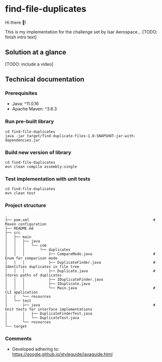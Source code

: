 # find-file-duplicates
Hi there :wave:!

This is my implementation for the challenge set by Isar Aerospace... [TODO: finish intro text]

## Solution at a glance
[TODO: include a video]

## Technical documentation
### Prerequisites
- Java: ^11.0.16
- Apache Maven: ^3.6.3

### Run pre-built library
```
cd find-file-duplicates
java -jar target/find-duplicate-files-1.0-SNAPSHOT-jar-with-dependencies.jar
```

### Build new version of library 
```
cd find-file-duplicates
mvn clean compile assembly:single
```

### Test implementation with unit tests
```
cd find-file-duplicates
mvn clean test
```

### Project structure
```
.
├── pom.xml                                                         # Maven configuration
├── README.md
├── src
│   ├── main
│   │   ├── java
│   │   │   └── com
│   │   │       └── duplicates
│   │   │           ├── CompareMode.java                            # Enum for comparison mode
│   │   │           ├── DuplicateFinder.java                        # Identifies duplicates in file tree
│   │   │           ├── Duplicate.java                              # Stores paths of duplicates
│   │   │           ├── IDuplicateFinder.java
│   │   │           ├── IDuplicate.java
│   │   │           └── Main.java                                   # CLI application
│   │   └── resources
│   └── test
│       ├── java                                                    # Unit tests for interface implementations
│       │   ├── DuplicateFinderTest.java                            
│       │   └── DuplicateTest.java
│       └── resources
└── target

```

### Comments
- Developed adhering to: https://google.github.io/styleguide/javaguide.html
